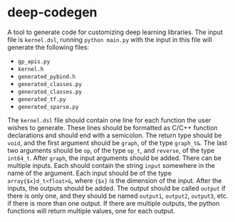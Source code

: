 # deep-codegen
A tool to generate code for customizing deep learning libraries. The input file is `kernel.dsl`, running `python main.py` with the input in this file will generate the following files:
* `gp_apis.py`
* `kernel.h`
* `generated_pybind.h`
* `generated_classes.py`
* `generated_classes.py`
* `generated_tf.py`
* `generated_sparse.py`

The `kernel.dsl` file should contain one line for each function the user wishes to generate. These lines should be formatted as C/C++ function declarations and should end with a semicolon. The return type should be `void`, and the first argument should be `graph`, of the type `graph_t&`. The last two arguments should be `op`, of the type `op_t`, and `reverse`, of the type `int64_t`. After `graph`, the input arguments should be added. There can be multiple inputs. Each should contain the string `input` somewhere in the name of the argument. Each input should be of the type `array{$x}d_t<float>&`, where `{$x}` is the dimension of the input. After the inputs, the outputs should be added. The output should be called `output` if there is only one, and they should be named `output1`, `output2`, `output3`, etc. if there is more than one output. If there are multiple outputs, the python functions will return multiple values, one for each output.